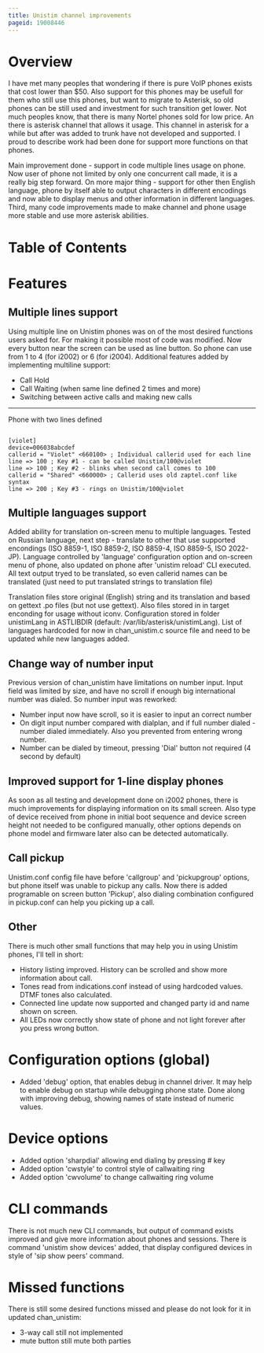 ```yaml
---
title: Unistim channel improvements
pageid: 19008446
---
```


Overview
========

I have met many peoples that wondering if there is pure VoIP phones exists that cost lower than $50. Also support for this phones may be usefull for them who still use this phones, but want to migrate to Asterisk, so old phones can be still used and investment for such transition get lower. Not much peoples know, that there is many Nortel phones sold for low price. An there is asterisk channel that allows it usage. This channel in asterisk for a while but after was added to trunk have not developed and supported. I proud to describe work had been done for support more functions on that phones.

Main improvement done - support in code multiple lines usage on phone. Now user of phone not limited by only one concurrent call made, it is a really big step forward. On more major thing - support for other then English language, phone by itself able to output characters in different encodings and now able to display menus and other information in different languages. Third, many code improvements made to make channel and phone usage more stable and use more asterisk abilities.

Table of Contents
=================

Features
========

Multiple lines support
----------------------

Using multiple line on Unistim phones was on of the most desired functions users asked for. For making it possible most of code was modified. Now every button near the screen can be used as line button. So phone can use from 1 to 4 (for i2002) or 6 (for i2004). Additional features added by implementing multiline support:

* Call Hold
* Call Waiting (when same line defined 2 times and more)
* Switching between active calls and making new calls

---

Phone with two lines defined  

```

[violet]
device=006038abcdef
callerid = "Violet" <660100> ; Individual callerid used for each line 
line => 100 ; Key #1 - can be called Unistim/100@violet
line => 100 ; Key #2 - blinks when second call comes to 100
callerid = "Shared" <660000> ; Callerid uses old zaptel.conf like syntax
line => 200 ; Key #3 - rings on Unistim/100@violet

```

Multiple languages support
--------------------------

Added ability for translation on-screen menu to multiple languages. Tested on Russian language, next step - translate to other that use supported encondings (ISO 8859-1, ISO 8859-2, ISO 8859-4, ISO 8859-5, ISO 2022-JP). Language controlled by 'language' configuration option and on-screen menu of phone, also updated on phone after 'unistim reload' CLI executed. All text output tryed to be translated, so even callerid names can be translated (just need to put translated strings to translation file)

Translation files store original (English) string and its translation and based on gettext .po files (but not use gettext). Also files stored in in target enconding for usage without iconv. Configuration stored in folder unistimLang in ASTLIBDIR (default: /var/lib/asterisk/unistimLang). List of languages hardcoded for now in chan_unistim.c source file and need to be updated while new languages added.

Change way of number input
--------------------------

Previous version of chan_unistim have limitations on number input. Input field was limited by size, and have no scroll if enough big international number was dialed. So number input was reworked:

* Number input now have scroll, so it is easier to input an correct number
* On digit input number compared with dialplan, and if full number dialed - number dialed immediately. Also you prevented from entering wrong number.
* Number can be dialed by timeout, pressing 'Dial' button not required (4 second by default)

Improved support for 1-line display phones
------------------------------------------

As soon as all testing and development done on i2002 phones, there is much improvements for displaying information on its small screen. Also type of device received from phone in initial boot sequence and device screen height not needed to be configured manually, other options depends on phone model and firmware later also can be detected automatically.

Call pickup
-----------

Unistim.conf config file have before 'callgroup' and 'pickupgroup' options, but phone itself was unable to pickup any calls. Now there is added programable on screen button 'Pickup', also dialing combination configured in pickup.conf can help you picking up a call. 

Other
-----

There is much other small functions that may help you in using Unistim phones, I'll tell in short:

* History listing improved. History can be scrolled and show more information about call.
* Tones read from indications.conf instead of using hardcoded values. DTMF tones also calculated.
* Connected line update now supported and changed party id and name shown on screen.
* All LEDs now correctly show state of phone and not light forever after you press wrong button.

Configuration options (global)
==============================

* Added 'debug' option, that enables debug in channel driver. It may help to enable debug on startup while debugging phone state. Done along with improving debug, showing names of state instead of numeric values.

Device options
==============

* Added option 'sharpdial' allowing end dialing by pressing # key
* Added option 'cwstyle' to control style of callwaiting ring
* Added option 'cwvolume' to change callwaiting ring volume

CLI commands
============

There is not much new CLI commands, but output of command exists improved and give more information about phones and sessions. There is command 'unistim show devices' added, that display configured devices in style of 'sip show peers' command.

Missed functions
================

There is still some desired functions missed and please do not look for it in updated chan_unistim:

* 3-way call still not implemented
* mute button still mute both parties
